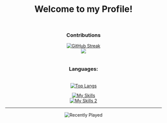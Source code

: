 <div id="header" align="center">

# Welcome to my Profile!<br><br>

### Contributions<br>
[![GitHub Streak](http://github-readme-streak-stats.herokuapp.com?user=exterpolation&theme=tokyonight&hide_border=true&border_radius=15&date_format=M%20j%5B%2C%20Y%5D)](https://git.io/streak-stats)<br>
<img src="https://profile-counter.glitch.me/exterpolation/count.svg">
  #
  
### Languages:<br><br>
  
[![Top Langs](https://github-readme-stats.vercel.app/api/top-langs/?username=exterpolation&layout=compact&theme=transparent&hide_border=true&border_radius=15)](https://github.com/anuraghazra/github-readme-stats)

[![My Skills](https://skillicons.dev/icons?i=php,html,javascript,typescript,nodejs,jquery,vue,angular,react,bash,java,rust,c,cpp,python)](https://skillicons.dev)<br>
[![My Skills 2](https://skillicons.dev/icons?i=lua,linux,windows,powershell,swift,markdown)](https://skillicons.dev)<br><hr>
  
 ![Recently Played](https://spotify-recently-played-readme.vercel.app/api?user=wgupz8x7rohqanezzao2g3cxw)
</div>
